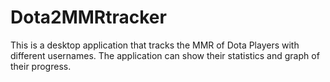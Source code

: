 # Dota2MMRtracker
This is a desktop application that tracks the MMR of Dota Players with different usernames. The application can show their statistics and graph of their progress.
